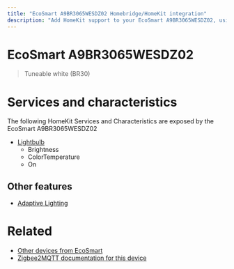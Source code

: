 ```yaml
---
title: "EcoSmart A9BR3065WESDZ02 Homebridge/HomeKit integration"
description: "Add HomeKit support to your EcoSmart A9BR3065WESDZ02, using Homebridge, Zigbee2MQTT and homebridge-z2m."
---
```

<!---
This file has been GENERATED using src/docgen/docgen.ts
DO NOT EDIT THIS FILE MANUALLY!
-->
# EcoSmart A9BR3065WESDZ02
> Tuneable white (BR30)


# Services and characteristics
The following HomeKit Services and Characteristics are exposed by
the EcoSmart A9BR3065WESDZ02

* [Lightbulb](../../light.md)
  * Brightness
  * ColorTemperature
  * On


## Other features
* [Adaptive Lighting](../../light.md)


# Related
* [Other devices from EcoSmart](../index.md#ecosmart)
* [Zigbee2MQTT documentation for this device](https://www.zigbee2mqtt.io/devices/A9BR3065WESDZ02.html)